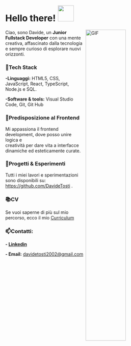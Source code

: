 #   Hello there! <img src="https://github.com/user-attachments/assets/4eec8cdb-0278-4255-b388-e4aa4a4a0c12"  width="50px"/>

<img align="right" alt="GIF"  width="50%" src="https://media3.giphy.com/media/v1.Y2lkPTc5MGI3NjExdTIwOHg2MXJ0bnZxM2RtNGtraWRkZmY1dXYydW9zem1tdWE5bDhvdyZlcD12MV9pbnRlcm5hbF9naWZfYnlfaWQmY3Q9Zw/l0He4nkyI5cMhXzvW/giphy.gif" />

Ciao, sono Davide, un **Junior Fullstack Developer** con una mente creativa, affascinato dalla tecnologia e sempre curioso di esplorare nuovi orizzonti.


### 🤖Tech Stack

**-Linguaggi:** HTML5, CSS, JavaScript, React, TypeScript, Node.js e SQL.

**-Software & tools:** Visual Studio Code, Git, Git Hub


### 🎨Predisposizione al Frontend

Mi appassiona il frontend development, dove posso unire logica e <br> creatività per dare vita a interfacce dinamiche ed esteticamente curate.


### 🚀Progetti & Esperimenti

Tutti i miei lavori e sperimentazioni sono disponibili su:  https://github.com/DavideTosti .


### 📚CV

Se vuoi saperne di più sul mio percorso, ecco il mio [Curriculum](https://drive.google.com/file/d/1S__PLvOQkn2dNvGY2Qnj0TgM7WSBO80j/view?usp=drive_link)


### 📫Contatti:  

**- [Linkedin](https://www.linkedin.com/in/davide-tosti-387344328/?trk=public-profile-join-page)** 

**- Email:** davidetosti2002@gmail.com



